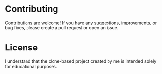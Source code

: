 <h1>Contributing</h1>
<p>Contributions are welcome! If you have any suggestions, improvements, or bug fixes, please create a pull request or open an issue.</p>



<h1>License</h1>
<p>I understand that the clone-based project created by me is intended solely for educational purposes.</p>
